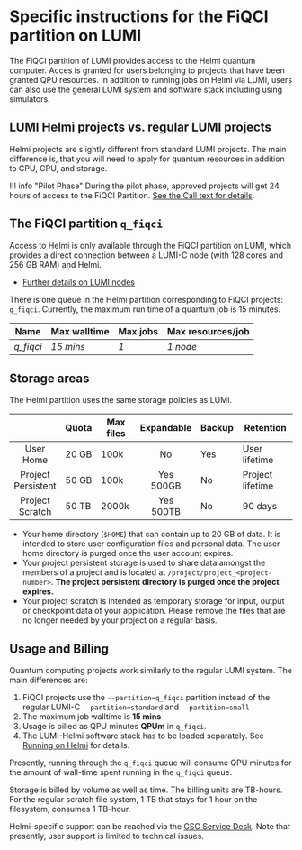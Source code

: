 # Specific instructions for the FiQCI partition on LUMI

The FiQCI partition of LUMI provides access to the Helmi quantum computer. Acces is granted for users belonging to projects that have been granted QPU resources. In addition to running jobs on Helmi via LUMI, users can also use the general LUMI system and software stack including using simulators. 


## LUMI Helmi projects vs. regular LUMI projects

Helmi projects are slightly different from standard LUMI projects. The main difference is, that you will
need to apply for quantum resources in addition to CPU, GPU, and storage.

!!! info "Pilot Phase"
	During the pilot phase, approved projects will get 24 hours of access to the FiQCI Partition.
	[See the Call text for details](https://fiqci.fi/_posts/2022-11-01-Helmi-pilot/). 

## The FiQCI partition `q_fiqci`

Access to Helmi is only available through the FiQCI partition on LUMI, which provides a direct connection between a LUMI-C
node (with 128 cores and 256 GB RAM) and Helmi.

* [Further details on LUMI nodes](https://docs.lumi-supercomputer.eu/computing/systems/lumic/)

There is one queue in the Helmi partition corresponding to FiQCI projects: `q_fiqci`. 
Currently, the maximum run time of a quantum job is 15 minutes.

| Name     | Max walltime | Max jobs          | Max resources/job  |
| -------- | ------------ | ----------------- | ------------------ |
| _q_fiqci_| _15 mins_    |   _1_             | _1 node_           |


## Storage areas

The Helmi partition uses the same storage policies as LUMI.

|                       | Quota | Max files | Expandable   | Backup | Retention        |
|:---------------------:|-------|-----------|:------------:|--------|------------------|
| User<br>Home          | 20 GB | 100k      | No           | Yes    | User lifetime    |
| Project<br>Persistent | 50 GB | 100k      | Yes<br>500GB | No     | Project lifetime |
| Project<br>Scratch    | 50 TB | 2000k     | Yes<br>500TB | No     | 90 days          |

* Your home directory (`$HOME`) that can contain up to 20 GB of data. It is intended to store user configuration files and personal data. The user home directory is purged once the user account expires.
* Your project persistent storage is used to share data amongst the members of a project and is located at `/project/project_<project-number>`. **The project persistent directory is purged once the project expires.**
* Your project scratch is intended as temporary storage for input, output or checkpoint data of your application. Please remove the files that are no longer needed by your project on a regular basis.

## Usage and Billing

Quantum computing projects work similarly to the regular LUMI system. The main differences are:

1. FiQCI projects use the `--partition=q_fiqci` partition instead of the regular LUMI-C `--partition=standard` and `--partition=small`
2. The maximum job walltime is **15 mins**
3. Usage is billed as QPU minutes **QPUm** in `q_fiqci`. 
4. The LUMI-Helmi software stack has to be loaded separately. See [Running on Helmi](./running-on-helmi) for details.

Presently, running through the `q_fiqci` queue will consume QPU minutes for the amount of wall-time spent running in the `q_fiqci` queue.

Storage is billed by volume as well as time. The billing units are TB-hours. For the regular scratch file system, 1 TB that stays for 1 hour on the filesystem, consumes 1 TB-hour.

Helmi-specific support can be reached via the [CSC Service Desk](/support/contact/). Note that presently, user support is limited to technical issues.
